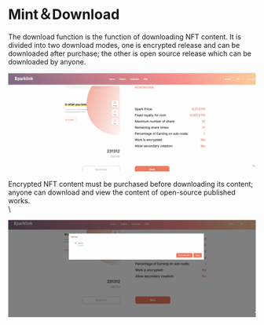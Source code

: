 # Mint＆Download

The download function is the function of downloading NFT content. It is divided into two download modes, one is encrypted release and can be downloaded after purchase; the other is open source release which can be downloaded by anyone.



![](../.gitbook/assets/mint3.gif)



Encrypted NFT content must be purchased before downloading its content; anyone can download and view the content of open-source published works.\
\


![](../.gitbook/assets/save.gif)
